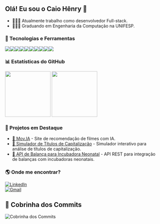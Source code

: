 ## Olá! Eu sou o Caio Hênry 👋  

- 👨🏼‍💻 Atualmente trabalho como desenvolvedor Full-stack.  
- 👨🏼‍🎓 Graduando em Engenharia da Computação na UNIFESP.  

### 🚀 Tecnologias e Ferramentas  
<div style="display: flex; flex-wrap: wrap;">
  <img src="https://img.shields.io/badge/C-00599C?style=for-the-badge&logo=c&logoColor=white" />
  <img src="https://img.shields.io/badge/C%23-239120?style=for-the-badge&logo=c-sharp&logoColor=white" />
  <img src="https://img.shields.io/badge/Python-3776AB?style=for-the-badge&logo=python&logoColor=white" />
  <img src="https://img.shields.io/badge/Java-007396?style=for-the-badge&logo=java&logoColor=white" />
  <img src="https://img.shields.io/badge/Spring%20Boot-6DB33F?style=for-the-badge&logo=spring-boot&logoColor=white" />
  <img src="https://img.shields.io/badge/HTML5-E34F26?style=for-the-badge&logo=html5&logoColor=white" />
  <img src="https://img.shields.io/badge/CSS3-1572B6?style=for-the-badge&logo=css3&logoColor=white" />
  <img src="https://img.shields.io/badge/JavaScript-F7DF1E?style=for-the-badge&logo=javascript&logoColor=black" />
  <img src="https://img.shields.io/badge/MySQL-4479A1?style=for-the-badge&logo=mysql&logoColor=white" />
  <img src="https://img.shields.io/badge/Inteligência%20Artificial-FF6F00?style=for-the-badge&logo=tensorflow&logoColor=white" />
</div>

### 📊 Estatísticas do GitHub  
<div>
  <img height="150em" src="https://github-readme-stats.vercel.app/api?username=CaioHenryxz&show_icons=true&theme=tokyonight&include_all_commits-true"/>
  <img height="150em" src="https://github-readme-stats.vercel.app/api/top-langs/?username=CaioHenryxz&layout=compact&langs_count=16&theme=tokyonight"/>
</div>

### 🚀 Projetos em Destaque  
- [🔗 Mov.IA](https://github.com/CaioHenryxz/movia) - Site de recomendação de filmes com IA.  
- [🔗 Simulador de Títulos de Capitalização](https://github.com/CaioHenryxz/simulador-titulos) - Simulador interativo para análise de títulos de capitalização.  
- [🔗 API de Balança para Incubadora Neonatal](https://github.com/CaioHenryxz/incubadora-api) - API REST para integração de balanças com incubadoras neonatais.

### 🌎 Onde me encontrar?  
[![LinkedIn](https://img.shields.io/badge/LinkedIn-0077B5?style=for-the-badge&logo=linkedin&logoColor=white)](http://www.linkedin.com/in/caiohpdomingues)  
[![Gmail](https://img.shields.io/badge/Gmail-D14836?style=for-the-badge&logo=gmail&logoColor=white)](mailto:caiohenry.2606@gmail.com)  

## 🐍 Cobrinha dos Commits

![Cobrinha dos Commits](https://github.com/CaioHenryxz/CaioHenryxz/actions/workflows/snake.yml/badge.svg)



